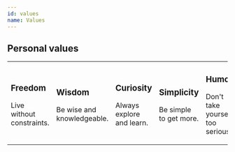 ```yaml
---
id: values
name: Values
---
```


<section>

<h2><strong>Personal values</strong></h2>

<div class="values">
  <table>
    <tr>
      <td><h3><strong>Freedom</strong></h3>
        <p>Live without constraints.</p></td>
      <td><h3><strong>Wisdom</strong></h3>
        <p>Be wise and knowledgeable.</p></td>
      <td><h3><strong>Curiosity</strong></h3>
        <p>Always explore and learn.</p></td>
      <td><h3><strong>Simplicity</strong></h3>
        <p>Be simple to get more.</p></td>
      <td><h3><strong>Humor</strong></h3>
        <p>Don't take yourself too seriously.</p></td>
    </tr>
  </table>
</div>

</section>